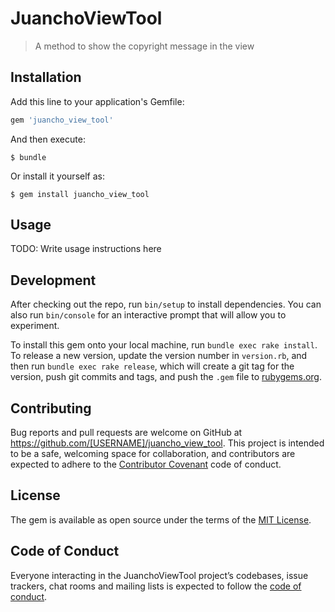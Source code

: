 # JuanchoViewTool

> A method to show the copyright message in the view

## Installation

Add this line to your application's Gemfile:

```ruby
gem 'juancho_view_tool'
```

And then execute:

    $ bundle

Or install it yourself as:

    $ gem install juancho_view_tool

## Usage

TODO: Write usage instructions here

## Development

After checking out the repo, run `bin/setup` to install dependencies. You can also run `bin/console` for an interactive prompt that will allow you to experiment.

To install this gem onto your local machine, run `bundle exec rake install`. To release a new version, update the version number in `version.rb`, and then run `bundle exec rake release`, which will create a git tag for the version, push git commits and tags, and push the `.gem` file to [rubygems.org](https://rubygems.org).

## Contributing

Bug reports and pull requests are welcome on GitHub at https://github.com/[USERNAME]/juancho_view_tool. This project is intended to be a safe, welcoming space for collaboration, and contributors are expected to adhere to the [Contributor Covenant](http://contributor-covenant.org) code of conduct.

## License

The gem is available as open source under the terms of the [MIT License](https://opensource.org/licenses/MIT).

## Code of Conduct

Everyone interacting in the JuanchoViewTool project’s codebases, issue trackers, chat rooms and mailing lists is expected to follow the [code of conduct](https://github.com/[USERNAME]/juancho_view_tool/blob/master/CODE_OF_CONDUCT.md).
